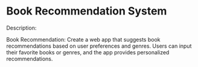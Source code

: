 # Book Recommendation System

Description: 

Book Recommendation: Create a web app that suggests book recommendations based on user preferences and genres. Users can input their favorite books or genres, and the app provides personalized recommendations.